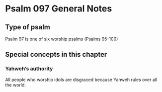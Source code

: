 # Psalm 097 General Notes
## Type of psalm

Psalm 97 is one of six worship psalms (Psalms 95-100)

## Special concepts in this chapter

### Yahweh’s authority
All people who worship idols are disgraced because Yahweh rules over all the world.